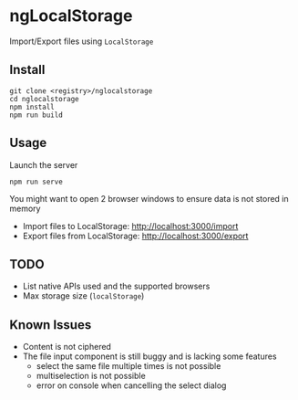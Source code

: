 ngLocalStorage
==============

Import/Export files using `LocalStorage`

Install
-------

    git clone <registry>/nglocalstorage
    cd nglocalstorage
    npm install
    npm run build

Usage
-----

Launch the server

    npm run serve

You might want to open 2 browser windows to ensure data is not stored in memory

  * Import files to LocalStorage: <http://localhost:3000/import>
  * Export files from LocalStorage: <http://localhost:3000/export>

TODO
----

  * List native APIs used and the supported browsers
  * Max storage size (`localStorage`)

Known Issues
------------

  * Content is not ciphered
  * The file input component is still buggy and is lacking some features
      * select the same file multiple times is not possible
      * multiselection is not possible
      * error on console when cancelling the select dialog
